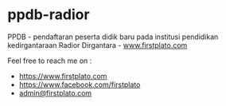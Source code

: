 # ppdb-radior
PPDB - pendaftaran peserta didik baru pada institusi pendidikan kedirgantaraan Radior Dirgantara - www.firstplato.com

Feel free to reach me on :
- https://www.firstplato.com
- https://www.facebook.com/firstplato
- admin@firstplato.com

